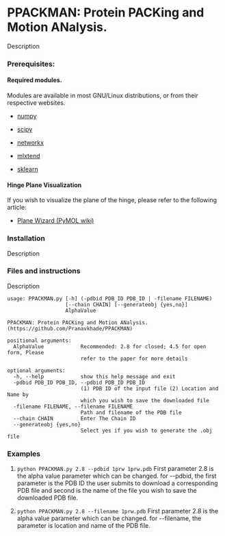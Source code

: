 # PPACKMAN: Protein PACKing and Motion ANalysis.
Description

### Prerequisites:
#### Required modules. 

Modules are available in most GNU/Linux distributions, or from their respective websites.

* [numpy](http://www.numpy.org/)

* [scipy](https://www.scipy.org/)

* [networkx](https://networkx.github.io/)

* [mlxtend](http://rasbt.github.io/mlxtend/)

* [sklearn](https://scikit-learn.org/stable/)

#### Hinge Plane Visualization

If you wish to visualize the plane of the hinge, please refer to the following article: 

* [Plane Wizard (PyMOL wiki)](https://pymolwiki.org/index.php/Plane_Wizard)


### Installation
Description
<!--
Installing from source
```
git clone https://github.com/Pranavkhade/PPACKMAN
cd PPACKMAN
python setup.py install
```

Installing with pip
```
pip install PPACKMAN
```
OR
```
pip install git+git://github.com/Pranavkhade/PPACKMAN
```
-->

### Files and instructions
Description

```
usage: PPACKMAN.py [-h] (-pdbid PDB_ID PDB_ID | -filename FILENAME)
                   [--chain CHAIN] [--generateobj {yes,no}]
                   AlphaValue

PPACKMAN: Protein PACKing and Motion ANalysis.
(https://github.com/Pranavkhade/PPACKMAN)

positional arguments:
  AlphaValue            Recommended: 2.8 for closed; 4.5 for open form, Please
                        refer to the paper for more details

optional arguments:
  -h, --help            show this help message and exit
  -pdbid PDB_ID PDB_ID, --pdbid PDB_ID PDB_ID
                        (1) PDB ID of the input file (2) Location and Name by
                        which you wish to save the downloaded file
  -filename FILENAME, --filename FILENAME
                        Path and filename of the PDB file
  --chain CHAIN         Enter The Chain ID
  --generateobj {yes,no}
                        Select yes if you wish to generate the .obj file
```
### Examples

1. `python PPACKMAN.py 2.8 --pdbid 1prw 1prw.pdb`
First parameter 2.8 is the alpha value parameter which can be changed. for --pdbid, the first parameter is the PDB ID the user submits to download a corresponding PDB file and second is the name of the file you wish to save the downloaded PDB file.


2. `python PPACKMAN.py 2.8 --filename 1prw.pdb`
First parameter 2.8 is the alpha value parameter which can be changed. for --filename, the parameter is location and name of the PDB file.